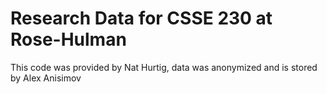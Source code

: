 # Research Data for CSSE 230 at Rose-Hulman
This code was provided by Nat Hurtig, data was anonymized and is stored by Alex Anisimov
